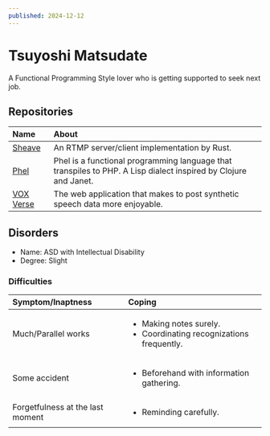 ```yaml
---
published: 2024-12-12
---
```


# Tsuyoshi Matsudate

A Functional Programming Style lover who is getting supported to seek next job.

## Repositories

|Name|About|
| :- | :- |
|[Sheave](https://github.com/t-matsudate/sheave)|An RTMP server/client implementation by Rust.|
|[Phel](https://github.com/phel-lang/phel-lang)|Phel is a functional programming language that transpiles to PHP. A Lisp dialect inspired by Clojure and Janet.|
|[VOX Verse](https://gitlab.com/t-matsudate/vox-verse)|The web application that makes to post synthetic speech data more enjoyable.|

## Disorders

* Name: ASD with Intellectual Disability
* Degree: Slight

### Difficulties

|Symptom/Inaptness|Coping|
| :- | :- |
|Much/Parallel works|<ul><li>Making notes surely.</li><li>Coordinating recognizations frequently.</li></ul>|
|Some accident|<ul><li>Beforehand with information gathering.</li></ul>|
|Forgetfulness at the last moment|<ul><li>Reminding carefully.</li></ul>|
